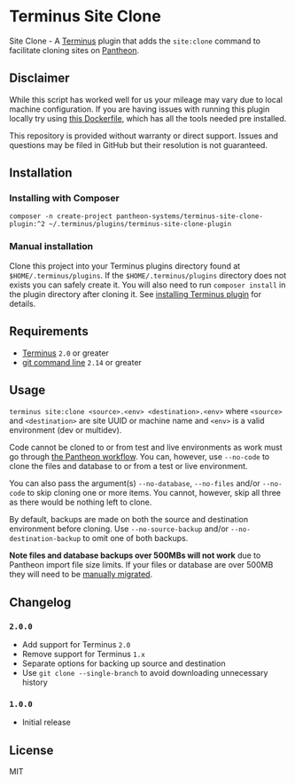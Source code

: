 # Terminus Site Clone
Site Clone - A [Terminus](http://github.com/pantheon-systems/terminus) plugin that adds the `site:clone` command to facilitate cloning sites on [Pantheon](https://pantheon.io/).

## Disclaimer
While this script has worked well for us your mileage may vary due to local machine configuration. If you are having issues with running this plugin locally try using [this Dockerfile](https://github.com/pantheon-systems/docker-build-tools-ci/blob/6.x/Dockerfile), which has all the tools needed pre installed.

This repository is provided without warranty or direct support. Issues and questions may be filed in GitHub but their resolution is not guaranteed.

## Installation

### Installing with Composer
`composer -n create-project pantheon-systems/terminus-site-clone-plugin:^2 ~/.terminus/plugins/terminus-site-clone-plugin`

### Manual installation
Clone this project into your Terminus plugins directory found at `$HOME/.terminus/plugins`. If the `$HOME/.terminus/plugins` directory does not exists you can safely create it. You will also need to run `composer install` in the plugin directory after cloning it. See [installing Terminus plugin](https://pantheon.io/docs/terminus/plugins/#install-plugins) for details.

## Requirements
* [Terminus](https://github.com/pantheon-systems/terminus) `2.0` or greater
* [git command line](https://git-scm.com/book/en/v2/Getting-Started-Installing-Git) `2.14` or greater

## Usage
`terminus site:clone <source>.<env> <destination>.<env>` where `<source>` and `<destination>` are site UUID or machine name and `<env>` is a valid environment (dev or multidev).

Code cannot be cloned to or from test and live environments as work must go through [the Pantheon workflow](https://pantheon.io/docs/pantheon-workflow/). You can, however, use `--no-code` to clone the files and database to or from a test or live environment.

You can also pass the argument(s) `--no-database`, `--no-files` and/or `--no-code` to skip cloning one or more items. You cannot, however, skip all three as there would be nothing left to clone.

By default, backups are made on both the source and destination environment before cloning. Use `--no-source-backup` and/or `--no-destination-backup` to omit one of both backups.

**Note files and database backups over 500MBs will not work** due to Pantheon import file size limits. If your files or database are over 500MB they will need to be [manually migrated](https://pantheon.io/docs/migrate-manual/).

## Changelog

### `2.0.0`
* Add support for Terminus `2.0`
* Remove support for Terminus `1.x`
* Separate options for backing up source and destination
* Use `git clone --single-branch` to avoid downloading unnecessary history

### `1.0.0`
* Initial release

## License
MIT
